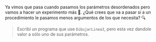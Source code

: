 Ya vimos que pasa cuando pasamos los parámetros desordenados pero vamos a hacer un experimento más :microscope:. ¿Qué crees que va a pasar si a un procedimiento le pasamos menos argumentos de los que necesita? :mag:

> Escribí un programa que use `DibujarLinea3`, pero esta vez dandole valor a sólo uno de sus parámetros. 